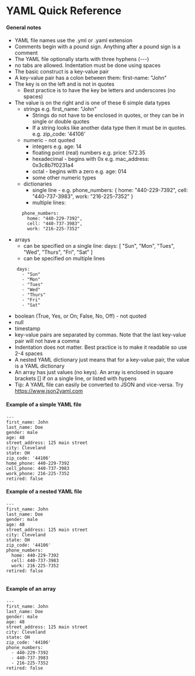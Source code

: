 # YAML Quick Reference

#### General notes
- YAML file names use the .yml or .yaml extension
- Comments begin with a pound sign.  Anything after a pound sign is a comment
- The YAML file optionally starts with three hyphens (---)
- no tabs are allowed.  Indentation must be done using spaces
- The basic construct is a key-value pair
- A key-value pair has a colon between them: first-name: "John"
- The key is on the left and is not in quotes
  - Best practice is to have the key be letters and underscores (no spaces)
- The value is on the right and is one of these 6 simple data types
  - strings e.g. first_name: "John"
    - Strings do not have to be enclosed in quotes, or they can be in single or double quotes
    - If a string looks like another data type then it must be in quotes.  e.g. zip_code: '44106'
  - numeric - not quoted
    - integers e.g. age: 14
    - floating point (real) numbers e.g. price: 572.35
    - hexadecimal - begins with 0x e.g. mac_address: 0x3c8b7f0231a4
    - octal - begins with a zero e.g. age: 014
    - some other numeric types
  - dictionaries
    - single line - e.g. phone_numbers: { home: "440-229-7392", cell: "440-737-3983", work: "216-225-7352" }
    - multiple lines:
```
      phone_numbers: 
        home: "440-229-7392",
        cell: "440-737-3983",
        work: "216-225-7352"
```

  - arrays
    - can be specified on a single line: days: [ "Sun", "Mon", "Tues", "Wed", "Thurs", "Fri", "Sat" ]
    - can be specified on multiple lines
```
    days:
      - "Sun"
      - "Mon"
      - "Tues"
      - "Wed"
      - "Thurs"
      - "Fri"
      - "Sat"
```
  - boolean (True, Yes, or On; False, No, Off) - not quoted
  - null
  - timestamp
- key-value pairs are separated by commas.  Note that the last key-value pair will not have a comma
- Indentation does not matter.  Best practice is to make it readable so use 2-4 spaces
- A nested YAML dictionary just means that for a key-value pair, the value is a YAML dictionary
- An array has just values (no keys).  An array is enclosed in square brackets [] if on a single line, or listed with hypens
- Tip: A YAML file can easily be converted to JSON and vice-versa.  Try https://www.json2yaml.com

#### Example of a simple YAML file
```
---
first_name: John
last_name: Doe
gender: male
age: 48
street_address: 125 main street
city: Cleveland
state: OH
zip_code: '44106'
home_phone: 440-229-7392
cell_phone: 440-737-3983
work_phone: 216-225-7352
retired: false
```

#### Example of a nested YAML file
```
---
first_name: John
last_name: Doe
gender: male
age: 48
street_address: 125 main street
city: Cleveland
state: OH
zip_code: '44106'
phone_numbers:
  home: 440-229-7392
  cell: 440-737-3983
  work: 216-225-7352
retired: false


```

#### Example of an array
```
---
first_name: John
last_name: Doe
gender: male
age: 48
street_address: 125 main street
city: Cleveland
state: OH
zip_code: '44106'
phone_numbers:
  - 440-229-7392
  - 440-737-3983
  - 216-225-7352
retired: false
```
